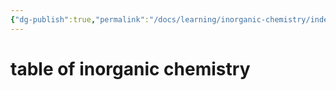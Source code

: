 ```yaml
---
{"dg-publish":true,"permalink":"/docs/learning/inorganic-chemistry/index/"}
---
```




# table of inorganic chemistry
